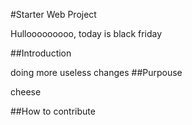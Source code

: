 #Starter Web Project

Hullooooooooo, today is black friday

##Introduction

doing more useless changes
##Purpouse


cheese

##How to contribute